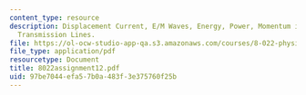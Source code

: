 ```yaml
---
content_type: resource
description: Displacement Current, E/M Waves, Energy, Power, Momentum in E/M Waves,
  Transmission Lines.
file: https://ol-ocw-studio-app-qa.s3.amazonaws.com/courses/8-022-physics-ii-electricity-and-magnetism-fall-2002/97be7044efa57b0a483f3e375760f25b_8022assignment12.pdf
file_type: application/pdf
resourcetype: Document
title: 8022assignment12.pdf
uid: 97be7044-efa5-7b0a-483f-3e375760f25b
---
```

